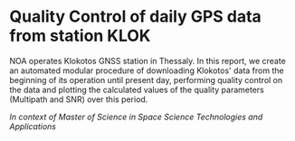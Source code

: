 # Quality Control of daily GPS data from station KLOK

NOA operates Klokotos GNSS station in Thessaly. In this report, we create an automated modular procedure of downloading Klokotos' data from the beginning of its operation until present day, performing quality control on the data and plotting the calculated values of the quality parameters (Multipath and SNR) over this period.

*In context of Master of Science in Space Science Technologies and Applications*
